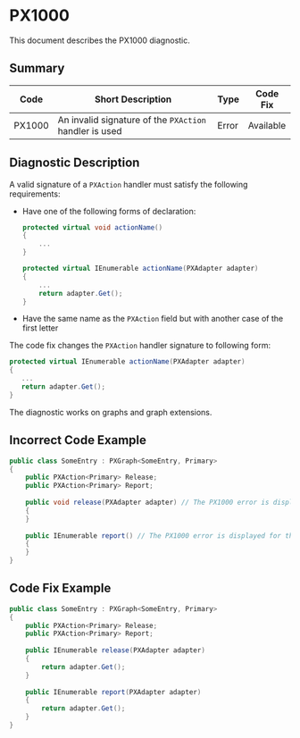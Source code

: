 # PX1000
This document describes the PX1000 diagnostic.

## Summary

| Code   | Short Description                                      | Type    | Code Fix  | 
| ------ | ------------------------------------------------------ | ------- | --------- | 
| PX1000 | An invalid signature of the `PXAction` handler is used | Error   | Available |

## Diagnostic Description
A valid signature of a `PXAction` handler must satisfy the following requirements:

 - Have one of the following forms of declaration:

   ```C#
   protected virtual void actionName()
   {
       ...    
   }

   protected virtual IEnumerable actionName(PXAdapter adapter)
   {
       ...
       return adapter.Get();
   }
   ```

 - Have the same name as the `PXAction` field but with another case of the first letter

The code fix changes the `PXAction` handler signature to following form:

```C#
protected virtual IEnumerable actionName(PXAdapter adapter)
{
   ...
   return adapter.Get();
}
```

The diagnostic works on graphs and graph extensions.

## Incorrect Code Example

```C#
public class SomeEntry : PXGraph<SomeEntry, Primary>
{
    public PXAction<Primary> Release;
    public PXAction<Primary> Report;
   
    public void release(PXAdapter adapter) // The PX1000 error is displayed for this line
    {
    }
      
    public IEnumerable report() // The PX1000 error is displayed for this line
    {
    }
}
```

## Code Fix Example

```C#
public class SomeEntry : PXGraph<SomeEntry, Primary>
{
    public PXAction<Primary> Release;
    public PXAction<Primary> Report;
   
    public IEnumerable release(PXAdapter adapter)
    {
        return adapter.Get();
    }
      
    public IEnumerable report(PXAdapter adapter)
    {
        return adapter.Get();
    }
}
```